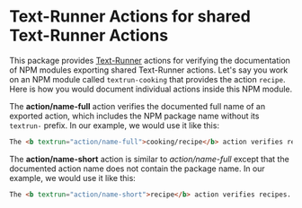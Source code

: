 # Text-Runner Actions for shared Text-Runner Actions

<a textrun="test-setup">

This package provides [Text-Runner](https://github.com/kevgo/text-runner)
actions for verifying the documentation of NPM modules exporting shared
Text-Runner actions. Let's say you work on an NPM module called
`textrun-cooking` that provides the action `recipe`. Here is how you would
document individual actions inside this NPM module.

</a>

The <b textrun="action/name-full">action/name-full</b> action verifies the
documented full name of an exported action, which includes the NPM package name
without its `textrun-` prefix. In our example, we would use it like this:

<a textrun="extension/run-block">

```html
The <b textrun="action/name-full">cooking/recipe</b> action verifies recipes.
```

</a>

The <b textrun="action/name-full">action/name-short</b> action is similar to
<i textrun="action/name-full">action/name-full</i> except that the documented
action name does not contain the package name. In our example, we would use it
like this:

<a textrun="extension/run-block">

```html
The <b textrun="action/name-short">recipe</b> action verifies recipes.
```

</a>
